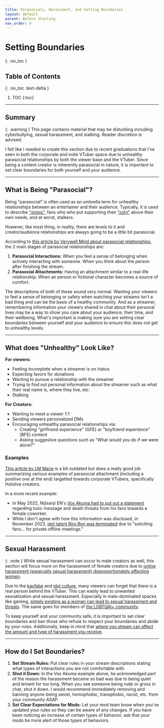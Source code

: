 ```yaml
---
title: Parasocials, Harassment, and Setting Boundaries
layout: default
parent: Before Starting
nav_order: 4
---
```


# Setting Boundaries
{: .no_toc }

## Table of Contents
{: .no_toc .text-delta }

1. TOC
{:toc}

-----

## Summary

{: .warning }
This page contains material that may be disturbing including cyberbullying, sexual harassment, and stalking. Reader discretion is advised.

I felt like I needed to create this section due to recent graduations that I've seen in both the corporate and indie VTuber space due to unhealthy parasocial relationships by both the viewer base and the VTuber. Since being a content creator is inherently parasocial in nature, it is important to set clear boundaries for both yourself and your audience.

-----

## What is Being "Parasocial"?

Being "parasocial" is often used as an umbrella term for unhealthy relationships between an entertainer and their audience. Typically, it is used to describe ["simps"](https://www.merriam-webster.com/dictionary/simp), fans who who put supporting their ["oshi"](https://en.moegirl.org.cn/Oshi) above their own needs, and at worst, stalkers.

However, like most thing, in reality, there are levels to it and creator/audience relationships are always going to be a little bit parasocial.

According to [this article by Verywell Mind about parasocial relationships](https://www.verywellmind.com/what-is-a-parasocial-relationship-5210770), the 2 main stages of parasocial relationships are:
1. **Parasocial Interactions:** When you feel a sense of belonging when actively interacting with someone. When you think about the person after finishing the stream.
2. **Parasocial Attachments:** Having an attachment similar to a real-life relationship. When an person or fictional character becomes a source of comfort.

The descriptions of both of these sound very normal. Wanting your viewers to feel a sense of belonging or safety when watching your streams isn't a bad thing and can be the basis of a healthy community. And as a streamer, remembering information your viewers shared in chat about their personal lives may be a way to show you care about your audience, their time, and their wellbeing. What's important is making sure you are setting clear boundaries between yourself and your audience to ensure this does not get to unhealthy levels.

-----

## What does "Unhealthy" Look Like?

<div class="code-example bg-grey-lt-000" markdown="1">

**For viewers:**
* Feeling incomplete when a streamer is on hiatus
* Expecting favors for donations
* Wanting to pursue a relationship with the streamer
* Trying to find out personal information about the streamer such as what their real name is, where they live, etc.
* Stalking

**For Creators:**
* Wanting to meet a viewer 1:1
* Sending viewers personalized DMs
* Encouraging unhealthy parasocial relationships via:
  * Creating "girlfriend experience" (GFE) or "boyfriend experience" (BFE) content
  * Asking suggestive questions such as "What would you do if we were alone?"

</div>

### Examples

[This article by LM Marie](https://www.animefeminist.com/parasociality-killed-the-virtual-youtuber-star/) is a bit outdated but does a really good job summarizing various examples of parasocial attachment (including a positive one at the end) targetted towards corporate VTubers, specifically Hololive creators.

In a more recent example:
* In May 2022, Nijisanji EN's [Vox Akuma had to put out a statement](https://animecorner.me/vox-akuma-stands-up-against-toxic-fan-behavior-on-stream/) regarding toxic message and death threats from his fans towards a female coworker.
* While I don't agree with how this information was disclosed, in November 2023, [idol talent Riro Ron was terminated](https://x.com/idol_corp/status/1729591027323838844) due to "soliciting fans... for private offline meetings."

-----

## Sexual Harassment

{: .note }
While sexual harassment can occur to male creators as well, this section will focus more on the harassment of female creators due to [online harassment (especially sexual harassment) disproportionately affecting women](https://www.pewresearch.org/short-reads/2020/03/06/young-women-often-face-sexual-harassment-online-including-on-dating-sites-and-apps/).


Due to the [kayfabe](https://en.wikipedia.org/wiki/Kayfabe) and [idol culture](https://en.wikipedia.org/wiki/Japanese_idol#Criticism), many viewers can forget that there is a real person behind the VTuber. This can easily lead to unwanted sexualization and sexual harassment. Especially in male-dominated spaces like gaming, [simply existing as a woman can lead to sexual harassment and threats](https://x.com/yourfavtess/status/1799395183458406730). The same goes for members of [the LGBTQAI+ community](https://www.pewresearch.org/internet/2021/01/13/personal-experiences-with-online-harassment/).

To keep yourself and your community safe, it is important to set clear boundaries and ban those who refuse to respect your boundaries and abide by your rules. Additionally, keep in mind that [where you stream can affect the amount and type of harassment you receive](https://vtubing.info/preparing-for-your-debut/channel-and-social-media-setup.html#where-to-stream).

-----

## How do I Set Boundaries?

1. **Set Stream Rules:** Put clear rules in your stream descriptions stating what types of interactions you are not comfortable with.
2. **Shut it Down:** In the Vox Akuma example above, he acknowledged part of the reason the harassment became so bad was due to being quiet and lenient for too long. When you see someone being rude or gross in chat, shut it down. I would recommend immediately removing and banning anyone being sexist, homophobic, transphobic, racist, etc. from your community ASAP.
3. **Set Clear Expectations for Mods:** Let your mod team know when you've updated your rules so they can be aware of any changes. If you have been noticing an increase of certain types of behavior, ask that your mods be more alert of those types of behaviors.